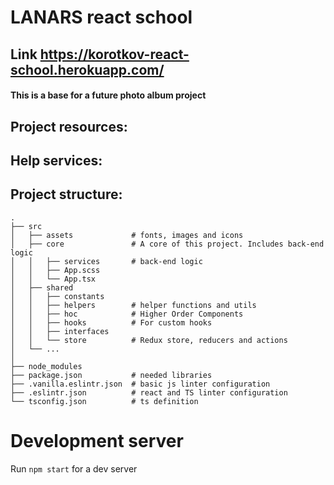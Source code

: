 # LANARS react school

## Link https://korotkov-react-school.herokuapp.com/

#### This is a base for a future photo album project

## Project resources:

## Help services:

## Project structure:

```
.
├── src
│   ├── assets             # fonts, images and icons
│   ├── core               # A core of this project. Includes back-end logic
│   │   ├── services       # back-end logic
│   │   ├── App.scss
│   │   └── App.tsx
│   ├── shared
│   │   ├── constants
│   │   ├── helpers        # helper functions and utils
│   │   ├── hoc            # Higher Order Components
│   │   ├── hooks          # For custom hooks
│   │   ├── interfaces
│   │   └── store          # Redux store, reducers and actions
│   └── ...
│
├── node_modules
├── package.json           # needed libraries
├── .vanilla.eslintr.json  # basic js linter configuration
├── .eslintr.json          # react and TS linter configuration
└── tsconfig.json          # ts definition
```

# Development server

Run `npm start` for a dev server
